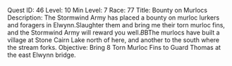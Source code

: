 Quest ID: 46
Level: 10
Min Level: 7
Race: 77
Title: Bounty on Murlocs
Description: The Stormwind Army has placed a bounty on murloc lurkers and foragers in Elwynn.Slaughter them and bring me their torn murloc fins, and the Stormwind Army will reward you well.$B$BThe murlocs have built a village at Stone Cairn Lake north of here, and another to the south where the stream forks.
Objective: Bring 8 Torn Murloc Fins to Guard Thomas at the east Elwynn bridge.
